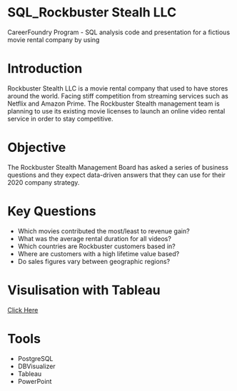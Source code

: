 # SQL_Rockbuster Stealh LLC
CareerFoundry Program - SQL analysis code and presentation for a fictious movie rental company by using 

# Introduction
Rockbuster Stealth LLC is a movie rental company that used to have stores around the world. Facing stiff competition from streaming services such as Netflix and Amazon Prime.
The Rockbuster Stealth management team is planning to use its existing movie licenses to launch an online video rental service in order to stay competitive.

# Objective
The Rockbuster Stealth Management Board has asked a series of business questions and they expect data-driven answers that they can use for their 2020 company strategy.

# Key Questions

* Which movies contributed the most/least to revenue gain?
* What was the average rental duration for all videos?
* Which countries are Rockbuster customers based in?
* Where are customers with a high lifetime value based?
* Do sales figures vary between geographic regions?

# Visulisation with Tableau
[Click Here](https://public.tableau.com/views/RockbusterStealthLLCStory/RockbusterStealthStory?:language=en-GB&:display_count=n&:origin=viz_share_link) 

# Tools
* PostgreSQL
* DBVisualizer
* Tableau
* PowerPoint
